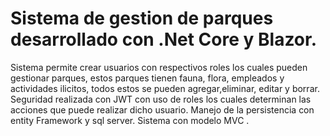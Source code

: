 # Sistema de gestion de parques desarrollado con .Net Core y Blazor.

Sistema permite crear usuarios con respectivos roles los cuales pueden gestionar parques, estos parques tienen fauna, flora, empleados y actividades ilicitos, todos estos se pueden agregar,eliminar, editar y borrar. Seguridad realizada con JWT con uso de roles los cuales determinan las acciones que puede realizar dicho usuario. Manejo de la persistencia con entity Framework y sql server.  Sistema con modelo MVC .
